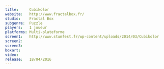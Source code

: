 ```yaml
---
title:     Cubikolor
website:   http://www.fractalbox.fr/
studio:    Fractal Box
subgenre:  Puzzle
players:   1 joueur
platforms: Multi-plateforme
screen1:   http://www.stunfest.fr/wp-content/uploads/2014/03/Cubikolor.jpg
screen2:
screen3:
boxart:
video:
release:   18/04/2016
---
```

